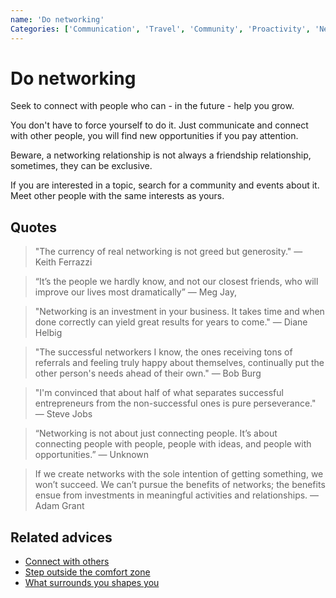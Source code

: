```yaml
---
name: 'Do networking'
Categories: ['Communication', 'Travel', 'Community', 'Proactivity', 'Networking', 'Leisure', 'Improvement', 'Future', 'Help', 'Solutions', 'Success', 'Goals', 'Relationships', 'Growth']
---
```

# Do networking

Seek to connect with people who can - in the future - help you grow.

You don't have to force yourself to do it. Just communicate and connect with other people, you will find new opportunities if you pay attention.

Beware, a networking relationship is not always a friendship relationship, sometimes, they can be exclusive.

If you are interested in a topic, search for a community and events about it. Meet other people with the same interests as yours.

## Quotes

> "The currency of real networking is not greed but generosity." — Keith Ferrazzi

> “It’s the people we hardly know, and not our closest friends, who will improve our lives most dramatically” ― Meg Jay,

> "Networking is an investment in your business. It takes time and when done correctly can yield great results for years to come." — Diane Helbig

> "The successful networkers I know, the ones receiving tons of referrals and feeling truly happy about themselves, continually put the other person's needs ahead of their own." — Bob Burg

> "I'm convinced that about half of what separates successful entrepreneurs from the non-successful ones is pure perseverance." — Steve Jobs

> “Networking is not about just connecting people. It’s about connecting people with people, people with ideas, and people with opportunities.” — Unknown

> If we create networks with the sole intention of getting something, we won’t succeed. We can’t pursue the benefits of networks; the benefits ensue from investments in meaningful activities and relationships. — Adam Grant

## Related advices

- [Connect with others](Connect%20with%20others/index.md)
- [Step outside the comfort zone](Step%20outside%20the%20comfort%20zone/index.md)
- [What surrounds you shapes you](What%20surrounds%20you%20shapes%20you/index.md)